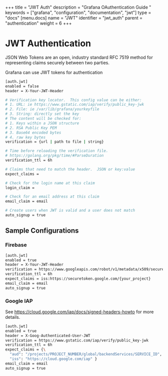+++
title = "JWT Auth"
description = "Grafana OAuthentication Guide "
keywords = ["grafana", "configuration", "documentation", "jwt"]
type = "docs"
[menu.docs]
name = "JWT"
identifier = "jwt_auth"
parent = "authentication"
weight = 6
+++

# JWT Authentication

JSON Web Tokens are an open, industry standard RFC 7519 method for representing claims securely between two parties.

Grafana can use JWT tokens for authentication



```bash
[auth.jwt]
enabled = false
header = X-Your-JWT-Header

# Verification key locator.  This config value can be either:
# 1. URL: ie https://www.gstatic.com/iap/verify/public_key-jwk
# 2. File: ie /var/lib/grafana/yourkeyfile
# 3. String: directly set the key
# The content will be checked for:
# 1. Keys within a JSON structure
# 2. RSA Public Key PEM
# 3. Base64 encoded bytes
# 4. raw key bytes
verification = {url | path to file | string}

# Time before reloading the verification file.
# https://golang.org/pkg/time/#ParseDuration
verification_ttl = 6h

# Claims that need to match the header.  JSON or key:value
expect_claims =

# Check for the login name at this claim
login_claim =

# Check for an email address at this claim
email_claim = email

# Create users when JWT is valid and a user does not match
auto_signup = true
```

## Sample Configurations

### Firebase

```bash
[auth.jwt]
enabled = true
header = X-Your-JWT-Header
verification = https://www.googleapis.com/robot/v1/metadata/x509/securetoken@system.gserviceaccount.com
verification_ttl = 6h
expect_claims = iss:https://securetoken.google.com/{your_project}
email_claim = email
auto_signup = true
```


### Google IAP

See https://cloud.google.com/iap/docs/signed-headers-howto for more details.

```bash
[auth.jwt]
enabled = true
header = X-Goog-Authenticated-User-JWT
verification = https://www.gstatic.com/iap/verify/public_key-jwk
verification_ttl = 6h
expect_claims = {\
  "aud": "/projects/PROJECT_NUMBER/global/backendServices/SERVICE_ID", \
  "iss": "https://cloud.google.com/iap" }
email_claim = email
auto_signup = true
```


